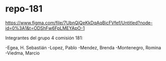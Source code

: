 # repo-181
https://www.figma.com/file/7UbnQjQeKkDqAqBicFVfef/Untitled?node-id=0%3A1&t=ODShFw6FpLMEYApO-1

Integrantes del grupo 4 comisión 181:

-Egea, H. Sebastián
-Lopez, Pablo
-Mendez, Brenda
-Montenegro, Romina
-Viedma, Marcio
